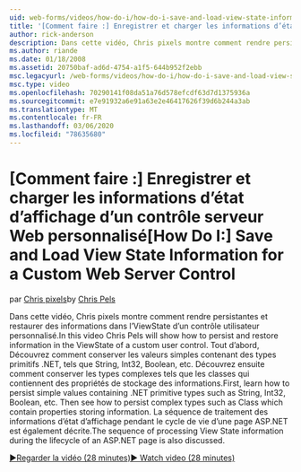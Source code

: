 ```yaml
---
uid: web-forms/videos/how-do-i/how-do-i-save-and-load-view-state-information-for-a-custom-web-server-control
title: '[Comment faire :] Enregistrer et charger les informations d’état d’affichage d’un contrôle serveur Web personnalisé | Microsoft Docs'
author: rick-anderson
description: Dans cette vidéo, Chris pixels montre comment rendre persistantes et restaurer des informations dans l’ViewState d’un contrôle utilisateur personnalisé. Tout d’abord, Découvrez comment conserver une valeur simple...
ms.author: riande
ms.date: 01/18/2008
ms.assetid: 20750baf-ad6d-4754-a1f5-644b952f2ebb
msc.legacyurl: /web-forms/videos/how-do-i/how-do-i-save-and-load-view-state-information-for-a-custom-web-server-control
msc.type: video
ms.openlocfilehash: 70290141f08da51a76d578efcdf63d7d1375936a
ms.sourcegitcommit: e7e91932a6e91a63e2e46417626f39d6b244a3ab
ms.translationtype: MT
ms.contentlocale: fr-FR
ms.lasthandoff: 03/06/2020
ms.locfileid: "78635680"
---
```

# <a name="how-do-i-save-and-load-view-state-information-for-a-custom-web-server-control"></a><span data-ttu-id="3a867-104">[Comment faire :] Enregistrer et charger les informations d’état d’affichage d’un contrôle serveur Web personnalisé</span><span class="sxs-lookup"><span data-stu-id="3a867-104">[How Do I:] Save and Load View State Information for a Custom Web Server Control</span></span>

<span data-ttu-id="3a867-105">par [Chris pixels](https://twitter.com/chrispels)</span><span class="sxs-lookup"><span data-stu-id="3a867-105">by [Chris Pels](https://twitter.com/chrispels)</span></span>

<span data-ttu-id="3a867-106">Dans cette vidéo, Chris pixels montre comment rendre persistantes et restaurer des informations dans l’ViewState d’un contrôle utilisateur personnalisé.</span><span class="sxs-lookup"><span data-stu-id="3a867-106">In this video Chris Pels will show how to persist and restore information in the ViewState of a custom user control.</span></span> <span data-ttu-id="3a867-107">Tout d’abord, Découvrez comment conserver les valeurs simples contenant des types primitifs .NET, tels que String, Int32, Boolean, etc. Découvrez ensuite comment conserver les types complexes tels que les classes qui contiennent des propriétés de stockage des informations.</span><span class="sxs-lookup"><span data-stu-id="3a867-107">First, learn how to persist simple values containing .NET primitive types such as String, Int32, Boolean, etc. Then see how to persist complex types such as Class which contain properties storing information.</span></span> <span data-ttu-id="3a867-108">La séquence de traitement des informations d’état d’affichage pendant le cycle de vie d’une page ASP.NET est également décrite.</span><span class="sxs-lookup"><span data-stu-id="3a867-108">The sequence of processing View State information during the lifecycle of an ASP.NET page is also discussed.</span></span>

[<span data-ttu-id="3a867-109">&#9654;Regarder la vidéo (28 minutes)</span><span class="sxs-lookup"><span data-stu-id="3a867-109">&#9654; Watch video (28 minutes)</span></span>](https://channel9.msdn.com/Blogs/ASP-NET-Site-Videos/how-do-i-save-and-load-view-state-information-for-a-custom-web-server-control)
